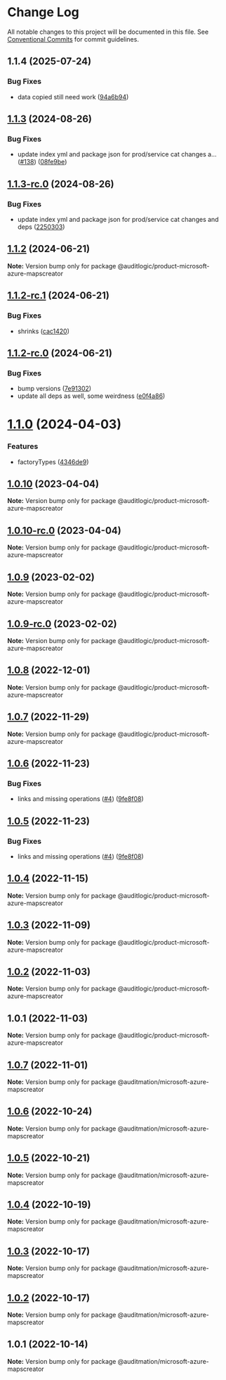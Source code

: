 # Change Log

All notable changes to this project will be documented in this file.
See [Conventional Commits](https://conventionalcommits.org) for commit guidelines.

## 1.1.4 (2025-07-24)


### Bug Fixes

* data copied still need work ([94a6b94](https://github.com/zerobias-org/product/commit/94a6b942fb0516367548599d739529536132755a))





## [1.1.3](https://github.com/auditlogic/product/compare/@auditlogic/product-microsoft-azure-mapscreator@1.1.2...@auditlogic/product-microsoft-azure-mapscreator@1.1.3) (2024-08-26)


### Bug Fixes

* update index yml and package json for prod/service cat changes a… ([#138](https://github.com/auditlogic/product/issues/138)) ([08fe9be](https://github.com/auditlogic/product/commit/08fe9beb1c8457462a19bc69caa02e6212d97e1a))





## [1.1.3-rc.0](https://github.com/auditlogic/product/compare/@auditlogic/product-microsoft-azure-mapscreator@1.1.2...@auditlogic/product-microsoft-azure-mapscreator@1.1.3-rc.0) (2024-08-26)


### Bug Fixes

* update index yml and package json for prod/service cat changes and deps ([2250303](https://github.com/auditlogic/product/commit/225030363a363608240135b7ebed386b28f01e4b))





## [1.1.2](https://github.com/auditlogic/product/compare/@auditlogic/product-microsoft-azure-mapscreator@1.1.2-rc.1...@auditlogic/product-microsoft-azure-mapscreator@1.1.2) (2024-06-21)

**Note:** Version bump only for package @auditlogic/product-microsoft-azure-mapscreator





## [1.1.2-rc.1](https://github.com/auditlogic/product/compare/@auditlogic/product-microsoft-azure-mapscreator@1.1.2-rc.0...@auditlogic/product-microsoft-azure-mapscreator@1.1.2-rc.1) (2024-06-21)


### Bug Fixes

* shrinks ([cac1420](https://github.com/auditlogic/product/commit/cac14200fefcd8183ab69fe89a47bd3f70f563e9))





## [1.1.2-rc.0](https://github.com/auditlogic/product/compare/@auditlogic/product-microsoft-azure-mapscreator@1.1.0...@auditlogic/product-microsoft-azure-mapscreator@1.1.2-rc.0) (2024-06-21)


### Bug Fixes

* bump versions ([7e91302](https://github.com/auditlogic/product/commit/7e913023b8b312150ed7762c32fbbe616be71de5))
* update all deps as well, some weirdness ([e0f4a86](https://github.com/auditlogic/product/commit/e0f4a864714e2d3de6bbf3da014d5312fe53be2f))





# [1.1.0](https://github.com/auditlogic/product/compare/@auditlogic/product-microsoft-azure-mapscreator@1.0.10...@auditlogic/product-microsoft-azure-mapscreator@1.1.0) (2024-04-03)


### Features

* factoryTypes ([4346de9](https://github.com/auditlogic/product/commit/4346de92693aee892fccf725338ffc7b80ab182b))





## [1.0.10](https://github.com/auditlogic/product/compare/@auditlogic/product-microsoft-azure-mapscreator@1.0.9...@auditlogic/product-microsoft-azure-mapscreator@1.0.10) (2023-04-04)

**Note:** Version bump only for package @auditlogic/product-microsoft-azure-mapscreator





## [1.0.10-rc.0](https://github.com/auditlogic/product/compare/@auditlogic/product-microsoft-azure-mapscreator@1.0.9...@auditlogic/product-microsoft-azure-mapscreator@1.0.10-rc.0) (2023-04-04)

**Note:** Version bump only for package @auditlogic/product-microsoft-azure-mapscreator





## [1.0.9](https://github.com/auditlogic/product/compare/@auditlogic/product-microsoft-azure-mapscreator@1.0.8...@auditlogic/product-microsoft-azure-mapscreator@1.0.9) (2023-02-02)

**Note:** Version bump only for package @auditlogic/product-microsoft-azure-mapscreator





## [1.0.9-rc.0](https://github.com/auditlogic/product/compare/@auditlogic/product-microsoft-azure-mapscreator@1.0.8...@auditlogic/product-microsoft-azure-mapscreator@1.0.9-rc.0) (2023-02-02)

**Note:** Version bump only for package @auditlogic/product-microsoft-azure-mapscreator





## [1.0.8](https://github.com/auditlogic/product/compare/@auditlogic/product-microsoft-azure-mapscreator@1.0.7...@auditlogic/product-microsoft-azure-mapscreator@1.0.8) (2022-12-01)

**Note:** Version bump only for package @auditlogic/product-microsoft-azure-mapscreator





## [1.0.7](https://github.com/auditlogic/product/compare/@auditlogic/product-microsoft-azure-mapscreator@1.0.6...@auditlogic/product-microsoft-azure-mapscreator@1.0.7) (2022-11-29)

**Note:** Version bump only for package @auditlogic/product-microsoft-azure-mapscreator





## [1.0.6](https://github.com/auditlogic/product/compare/@auditlogic/product-microsoft-azure-mapscreator@1.0.4...@auditlogic/product-microsoft-azure-mapscreator@1.0.6) (2022-11-23)


### Bug Fixes

* links and missing operations ([#4](https://github.com/auditlogic/product/issues/4)) ([9fe8f08](https://github.com/auditlogic/product/commit/9fe8f08fe7c57fdb79f991ac35bd6ac2e7dcad38))





## [1.0.5](https://github.com/auditlogic/product/compare/@auditlogic/product-microsoft-azure-mapscreator@1.0.4...@auditlogic/product-microsoft-azure-mapscreator@1.0.5) (2022-11-23)


### Bug Fixes

* links and missing operations ([#4](https://github.com/auditlogic/product/issues/4)) ([9fe8f08](https://github.com/auditlogic/product/commit/9fe8f08fe7c57fdb79f991ac35bd6ac2e7dcad38))





## [1.0.4](https://github.com/auditlogic/product/compare/@auditlogic/product-microsoft-azure-mapscreator@1.0.3...@auditlogic/product-microsoft-azure-mapscreator@1.0.4) (2022-11-15)

**Note:** Version bump only for package @auditlogic/product-microsoft-azure-mapscreator





## [1.0.3](https://github.com/auditlogic/product/compare/@auditlogic/product-microsoft-azure-mapscreator@1.0.2...@auditlogic/product-microsoft-azure-mapscreator@1.0.3) (2022-11-09)

**Note:** Version bump only for package @auditlogic/product-microsoft-azure-mapscreator





## [1.0.2](https://github.com/auditlogic/product/compare/@auditlogic/product-microsoft-azure-mapscreator@1.0.1...@auditlogic/product-microsoft-azure-mapscreator@1.0.2) (2022-11-03)

**Note:** Version bump only for package @auditlogic/product-microsoft-azure-mapscreator





## 1.0.1 (2022-11-03)

**Note:** Version bump only for package @auditlogic/product-microsoft-azure-mapscreator





## [1.0.7](https://github.com/auditmation/store-content/compare/@auditmation/microsoft-azure-mapscreator@1.0.6...@auditmation/microsoft-azure-mapscreator@1.0.7) (2022-11-01)

**Note:** Version bump only for package @auditmation/microsoft-azure-mapscreator





## [1.0.6](https://github.com/auditmation/store-content/compare/@auditmation/microsoft-azure-mapscreator@1.0.5...@auditmation/microsoft-azure-mapscreator@1.0.6) (2022-10-24)

**Note:** Version bump only for package @auditmation/microsoft-azure-mapscreator





## [1.0.5](https://github.com/auditmation/store-content/compare/@auditmation/microsoft-azure-mapscreator@1.0.4...@auditmation/microsoft-azure-mapscreator@1.0.5) (2022-10-21)

**Note:** Version bump only for package @auditmation/microsoft-azure-mapscreator





## [1.0.4](https://github.com/auditmation/store-content/compare/@auditmation/microsoft-azure-mapscreator@1.0.3...@auditmation/microsoft-azure-mapscreator@1.0.4) (2022-10-19)

**Note:** Version bump only for package @auditmation/microsoft-azure-mapscreator





## [1.0.3](https://github.com/auditmation/store-content/compare/@auditmation/microsoft-azure-mapscreator@1.0.2...@auditmation/microsoft-azure-mapscreator@1.0.3) (2022-10-17)

**Note:** Version bump only for package @auditmation/microsoft-azure-mapscreator





## [1.0.2](https://github.com/auditmation/store-content/compare/@auditmation/microsoft-azure-mapscreator@1.0.1...@auditmation/microsoft-azure-mapscreator@1.0.2) (2022-10-17)

**Note:** Version bump only for package @auditmation/microsoft-azure-mapscreator





## 1.0.1 (2022-10-14)

**Note:** Version bump only for package @auditmation/microsoft-azure-mapscreator

